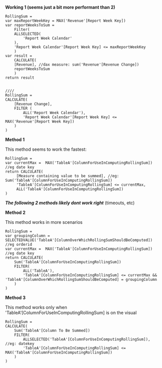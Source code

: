 

**Working 1 (seems just a bit more performant than 2)**

	RollingSum = 
	var maxReportWeekKey = MAX('Revenue'[Report Week Key])
	var reportWeeksToSum = 
	    Filter(
		ALLSELECTED(
		    'Report Week Calendar'
		),
		'Report Week Calendar'[Report Week Key] <= maxReportWeekKey
	    )
	var result =
	    CALCULATE(
		[Revenue], //dax measure: sum('Revenue'[Revenue Change])
		reportWeeksToSum
	    )
	return result


	////
	RollingSum = 
	CALCULATE(
		[Revenue Change],
		FILTER (
			ALL('Report Week Calendar'),
			'Report Week Calendar'[Report Week Key] <= MAX('Revenue'[Report Week Key])
		)
	)
	

**Method 1** 

This method seems to work the fastest:

	RollingSum = 
	var currentMax =  MAX('TableA'[ColumnForUseInComputingRollingSum]) //eg date key
	return CALCULATE(
	     [Measure containing value to be summed], //eg: Sum('TableA'[ColumnForUseInComputingRollingSum])
	     'TableA'[ColumnForUseInComputingRollingSum] <= currentMax,
	     ALL('TableA'[ColumnForUseInComputingRollingSum])
	)
	

***The following 2 methods likely dont work right*** (timeouts, etc)

**Method 2** 

This method works in more scenarios

	RollingSum = 
	var groupingColumn = SELECTEDVALUE('TableA'[ColumnOverWhichRollingSumShouldBeComputed]) //eg orderid
	var currentMax =  MAX('TableA'[ColumnForUseInComputingRollingSum]) //eg date key
	return CALCULATE(
		Sum('TableA'[ColumnForUseInComputingRollingSum])
		FILTER(
			ALL('TableA'),
			'TableA'[ColumnForUseInComputingRollingSum] <= currentMax && 'TableA'[ColumnOverWhichRollingSumShouldBeComputed] = groupingColumn
		)
	)

**Method 3**

This method works only when 'TableA'\[ColumnForUseInComputingRollingSum] is on the visual

	RollingSum = 
	CALCULATE(
		Sum('TableA'[Column To Be Summed])
		FILTER(
			ALLSELECTED('TableA'[ColumnForUseInComputingRollingSum]), //eg: datekey
			'TableA'[ColumnForUseInComputingRollingSum] <= MAX('TableA'[ColumnForUseInComputingRollingSum])
		)
	)
